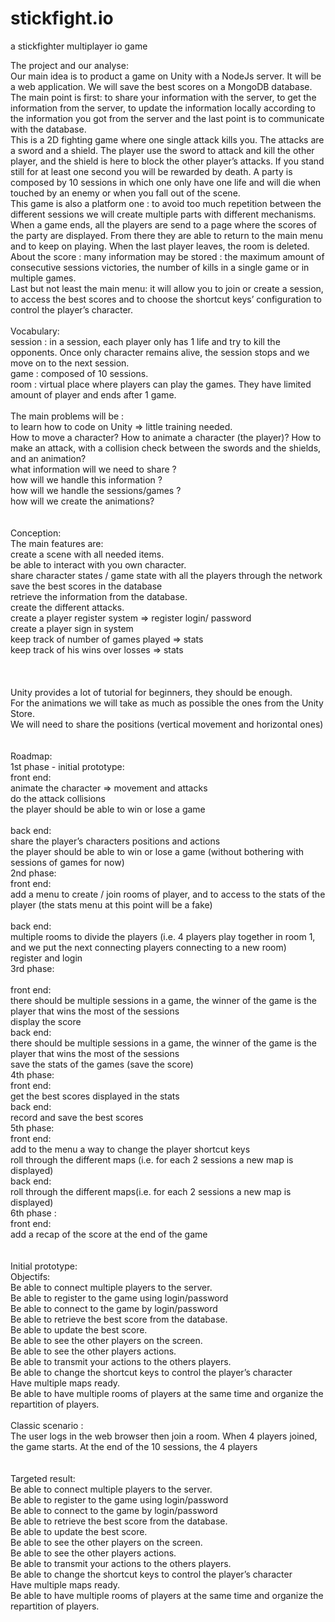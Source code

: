 # stickfight.io
a stickfighter multiplayer io game


The project and our analyse:<br/>
Our main idea is to product a game on Unity with a NodeJs server. It will be a web application. We will save the best scores on a MongoDB database.<br/>
	The main point is first: to share your information with the server, to get the information from the server, to update the information locally according to the information you got from the server and the last point is to communicate with the database.<br/>
	This is a 2D fighting game where one single attack kills you. The attacks are a sword and a shield. The player use the sword to attack and kill the other player, and the shield is here to block the other player’s attacks. If you stand still for at least one second you will be rewarded by death. A party is composed by 10 sessions in which one only have one life and will die when touched by an enemy or when you fall out of the scene.<br/>
	This game is also a platform one : to avoid too much repetition between the different sessions we will create multiple parts with different mechanisms.<br/>
	When a game ends, all the players are send to a page where the scores of the party are displayed. From there they are able to return to the main menu and to keep on playing. When the last player leaves, the room is deleted.
	About the score : many information may be stored : the maximum amount of consecutive sessions victories, the number of kills in a single game or in multiple games.<br/>
	Last but not least the main menu: it will allow you to join or create a session, to access the best scores and to choose the shortcut keys’ configuration to control the player’s character.<br/>
<br/>
	Vocabulary:<br/>
session : in a session, each player only has 1 life and try to kill the opponents. Once only character remains alive, the session stops and we move on to the next session.<br/>
game : composed of 10 sessions.<br/>
room : virtual place where players can play the games. They have limited amount of player and ends after 1 game.<br/>
<br/>
	The main problems will be :<br/>
to learn how to code on Unity => little training needed.<br/>
How to move a character? How to animate a character (the player)? How to make an attack, with a collision check between the swords and the shields, and an animation?<br/>
what information will we need to share ?<br/>
how will we handle this information ?<br/>
how will we handle the sessions/games ?<br/>
how will we create the animations?<br/>
<br/>
<br/>
Conception:<br/>
	The main features are:<br/>
create a scene with all needed items.<br/>
be able to interact with you own character.<br/>
share character states / game state with all the players through the network<br/>
save the best scores in the database<br/>
retrieve the information from the database.<br/>
create the different attacks.<br/>
create a player register system => register login/ password<br/>
create a player sign in system<br/>
keep track of number of games played => stats<br/>
keep track of his wins over losses => stats<br/>
<br/>
<br/>
<br/>
Unity provides a lot of tutorial for beginners, they should be enough. <br/>
For the animations we will take as much as possible the ones from the Unity Store.<br/>
We will need to share the positions (vertical movement and horizontal ones)<br/>
<br/>
<br/>
Roadmap:<br/>
1st phase - initial prototype:<br/>
front end:<br/>
animate the character => movement and attacks<br/>
do the attack collisions<br/>
the player should be able to win or lose a game<br/>
<br/>
back end:<br/>
share the player’s characters positions and actions<br/>
the player should be able to win or lose a game (without bothering with sessions of games for now)<br/>
2nd phase:<br/>
front end:<br/>
add a menu to create / join rooms of player, and to access to the stats of the player (the stats menu at this point will be a fake)<br/>
<br/>
back end:<br/>
multiple rooms to divide the players (i.e. 4 players play together in room 1, and we put the next connecting players connecting to a new room)<br/>
register and login<br/>
3rd phase:<br/><br/>
front end:<br/>
there should be multiple sessions in a game, the winner of the game is the player that wins the most of the sessions<br/>
display the score<br/>
back end:<br/>
there should be multiple sessions in a game, the winner of the game is the player that wins the most of the sessions<br/>
save the stats of the games (save the score)<br/>
4th phase:<br/>
front end:<br/>
get the best scores displayed in the stats<br/>
back end:<br/>
record and save the best scores<br/>
5th phase:<br/>
front end:<br/>
add to the menu a way to change the player shortcut keys<br/>
roll through the different maps (i.e. for each 2 sessions a new map is displayed)<br/>
back end:<br/>
roll through the different maps(i.e. for each 2 sessions a new map is displayed)<br/>
6th phase :<br/>
front end:<br/>
add a recap of the score at the end of the game<br/>
<br/>
<br/>
Initial prototype:<br/>
Objectifs:<br/>
Be able to connect multiple players to the server.<br/>
Be able to register to the game using login/password<br/>
Be able to connect to the game by login/password<br/>
Be able to retrieve the best score from the database.<br/>
Be able to update the best score.<br/>
Be able to see the other players on the screen.<br/>
Be able to see the other players actions.<br/>
Be able to transmit your actions to the others players.<br/>
Be able to change the shortcut keys to control the player’s character<br/>
Have multiple maps ready.<br/>
Be able to have multiple rooms of players at the same time and organize the repartition of players.<br/>
<br/>
	Classic scenario :<br/>
	The user logs in the web browser then join a room. When 4 players joined, the game starts. At the end of the 10 sessions, the 4 players <br/>
<br/>
<br/>
Targeted result:<br/>
Be able to connect multiple players to the server.<br/>
Be able to register to the game using login/password<br/>
Be able to connect to the game by login/password<br/>
Be able to retrieve the best score from the database.<br/>
Be able to update the best score.<br/>
Be able to see the other players on the screen.<br/>
Be able to see the other players actions.<br/>
Be able to transmit your actions to the others players.<br/>
Be able to change the shortcut keys to control the player’s character<br/>
Have multiple maps ready.<br/>
Be able to have multiple rooms of players at the same time and organize the repartition of players.<br/>
